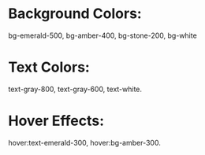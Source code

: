 # Background Colors:
bg-emerald-500, 
bg-amber-400, 
bg-stone-200, 
bg-white

# Text Colors:
text-gray-800, 
text-gray-600, 
text-white.

# Hover Effects:
hover:text-emerald-300, 
hover:bg-amber-300.